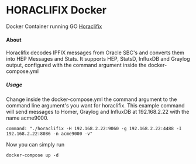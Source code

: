 # HORACLIFIX Docker
Docker Container running GO [Horaclifix](https://github.com/negbie/horaclifix)

#### About 
Horaclifix decodes IPFIX messages from Oracle SBC's and converts them into HEP Messages and Stats.
It supports HEP, StatsD, InfluxDB and Graylog output, configured with the command argument
inside the docker-compose.yml

##### Usage
Change inside the docker-compose.yml the command argument to the command line argument's you want for horaclifix.
This example command will send messages to Homer, Graylog and InfluxDB at 192.168.2.22 with the name acme9000.

```command: "./horaclifix -H 192.168.2.22:9060 -g 192.168.2.22:4488 -I 192.168.2.22:8086 -n acme9000 -v"```

Now you can simply run

```docker-compose up -d```